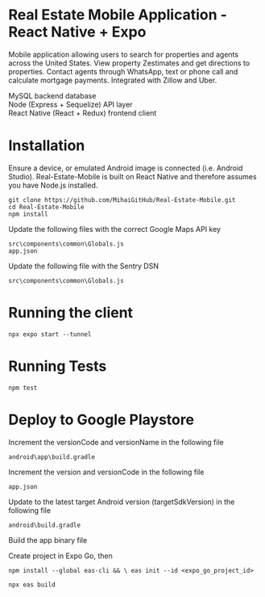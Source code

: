 # Real Estate Mobile Application - React Native + Expo

Mobile application allowing users to search for properties and agents across the United States. View property Zestimates and get directions to properties. Contact agents through WhatsApp, text or phone call and calculate mortgage payments. Integrated with Zillow and Uber.

MySQL backend database<br>
Node (Express + Sequelize) API layer<br>
React Native (React + Redux) frontend client<br>

# Installation

Ensure a device, or emulated Android image is connected (i.e. Android Studio). Real-Estate-Mobile is built on React Native and therefore assumes you have Node.js installed.

`git clone https://github.com/MihaiGitHub/Real-Estate-Mobile.git`<BR>
`cd Real-Estate-Mobile`<br>
`npm install`

Update the following files with the correct Google Maps API key

`src\components\common\Globals.js`<br>
`app.json`

Update the following file with the Sentry DSN

`src\components\common\Globals.js`

# Running the client

`npx expo start --tunnel`

# Running Tests

`npm test`

# Deploy to Google Playstore

Increment the versionCode and versionName in the following file

`android\app\build.gradle`<br>

Increment the version and versionCode in the following file

`app.json`<br>

Update to the latest target Android version (targetSdkVersion) in the following file

`android\build.gradle`

Build the app binary file

Create project in Expo Go, then

`npm install --global eas-cli && \
 eas init --id <expo_go_project_id>`

`npx eas build`
